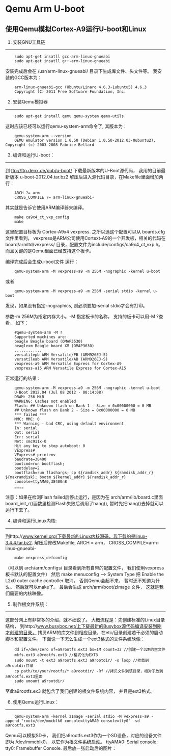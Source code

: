 Qemu Arm U-boot
================================================================================

使用Qemu模拟Cortex-A9运行U-boot和Linux
--------------------------------------------------------------------------------


1. 安装GNU工具链
--------------------------------------------------------------------------------

```
    sudo apt-get insatll gcc-arm-linux-gnueabi
    sudo apt-get insatll g++-arm-linux-gnueabi
````

安装完成后会在 /usr/arm-linux-gnueabi/ 目录下生成库文件、头文件等。 我安装的GCC版本为：

```
    arm-linux-gnueabi-gcc (Ubuntu/Linaro 4.6.3-1ubuntu5) 4.6.3
    Copyright (C) 2011 Free Software Foundation, Inc.
```

2. 安装Qemu模拟器
--------------------------------------------------------------------------------

```
    sudo apt-get install qemu qemu-system qemu-utils
```

这时应该已经可以运行qemu-system-arm命令了, 其版本为：

```
    qemu-system-arm --version
    QEMU emulator version 1.0.50 (Debian 1.0.50-2012.03-0ubuntu2), Copyright (c) 2003-2008 Fabrice Bellard
```

3. 编译和运行U-boot：
--------------------------------------------------------------------------------

到 ftp://ftp.denx.de/pub/u-boot/ 下载最新版本的U-Boot源代码， 我用的目前最新版本 u-boot-2012.04.tar.bz2
解压后进入源代码目录，在Makefile里面增加两行：

```
    ARCH ?= arm
    CROSS_COMPILE ?= arm-linux-gnueabi-
```

其实就是告诉它使用ARM编译器来编译。

```
    make ca9x4_ct_vxp_config
    make
```

这里配置目标板为 Cortex-A9x4 vexpress. 之所以选这个配置可以从 boards.cfg文件里看到， vexpress是ARM公司使用Cortext-A9的一个开发板，相关的代码在 board/armltd/vexpress/ 目录，配置文件为include/configs/ca9x4_ct_vxp.h。  而且关键的是Qemu里面已经支持这个板卡。

编译完成后会生成u-boot文件
运行：

```
    qemu-system-arm -M vexpress-a9 -m 256M -nographic -kernel u-boot
```

或者

```
    qemu-system-arm -M vexpress-a9 -m 256M -serial stdio -kernel u-boot
```

发现，如果没有指定-nographics, 则必须要加-serial stdio才会有打印。

参数-m 256M为指定内存大小。-M 指定板卡的名称， 支持的板卡可以用-M ?查看， 如下：

```
    #qemu-system-arm -M ?
    Supported machines are:
    beagle Beagle board (OMAP3530)
    beaglexm Beagle board XM (OMAP3630)
    ............
    versatilepb ARM Versatile/PB (ARM926EJ-S)
    versatileab ARM Versatile/AB (ARM926EJ-S)
    vexpress-a9 ARM Versatile Express for Cortex-A9
    vexpress-a15 ARM Versatile Express for Cortex-A15
```

正常运行的结果：

```
    qemu-system-arm -M vexpress-a9 -m 256M -nographic -kernel u-boot
    U-Boot 2012.04 (Jul 08 2012 - 00:14:08)
    DRAM: 256 MiB
    WARNING: Caches not enabled
    Flash: ## Unknown flash on Bank 1 - Size = 0x00000000 = 0 MB
    ## Unknown flash on Bank 2 - Size = 0x00000000 = 0 MB
    *** failed ***
    MMC: MMC: 0
    *** Warning - bad CRC, using default environment
    In: serial
    Out: serial
    Err: serial
    Net: smc911x-0
    Hit any key to stop autoboot: 0
    VExpress#
    VExpress# printenv
    baudrate=38400
    bootcmd=run bootflash;
    bootdelay=2
    bootflash=run flashargs; cp ${ramdisk_addr} ${ramdisk_addr_r} ${maxramdisk}; bootm ${kernel_addr} ${ramdisk_addr_r}
    console=ttyAMA0,38400n8
    。。。。。
```

注意：如果在检测Flash failed后停止运行，是因为在 arch/arm/lib/board.c里面 board_init_r()函数里检测Flash失败后调用了hang(), 暂时先把hang()去掉就可以运行下去了。


4.  编译和运行Linux内核:
--------------------------------------------------------------------------------

到http://www.kernel.org/下载最新的Linux内核源码，我下载的是linux-3.4.4.tar.bz2. 解压后修改Makefile, ARCH = arm， CROSS_COMPILE=arm-linux-gnueabi-

```
    make vexpress_defconfig
```

（可以到 arch/arm/configs/ 目录看到所有自带的配置文件， 我们使用vexpress板卡默认的配置文件）
然后 make menuconfig --> System Type  把 Enable the L2x0 outer cache controller 取消， 否则Qemu会起不来， 暂时还不知道为什么。
然后就可以make了。 最后会生成 arch/arm/boot/zImage 文件， 这就是我们需要的内核映像。


5. 制作根文件系统：
--------------------------------------------------------------------------------

这部分网上有非常多的介绍，就不细说了。 大概流程是：先创建标准的Linux目录结构， 到http://www.busybox.net/上下载最新的Busybox源代码编译安装到刚才创建的目录，
拷贝ARM的库文件到相应目录，在etc/目录创建若干必须的启动脚本和配置文件。 下面说一下怎么生成一个ext3格式的文件系统映像：

```
    dd if=/dev/zero of=a9rootfs.ext3 bs=1M count=32 //创建一个32M的空文件
    mkfs.ext3 a9rootfs.ext3 //格式化为EXT3
    sudo mount -t ext3 a9rootfs.ext3 a9rootdir/ -o loop //挂载到a9rootdir目录
    cp path/to/your/rootfs/* a9rootdir/ -Rf //拷贝文件到该目录，相对于放到a9rootfs.ext3里面
    sudo umount a9rootdir/
```

至此a9rootfs.ex3 就包含了我们创建的根文件系统内容， 并且是ext3格式。


6. 使用Qemu运行Linux：
--------------------------------------------------------------------------------

```
    qemu-system-arm -kernel zImage -serial stdio -M vexpress-a9 -append "root=/dev/mmcblk0 console=ttyAMA0 console=tty0" -sd a9rootfs.ext3
```

Qemu可以模拟SD卡， 我们把a9rootfs.ext3作为一个SD设备，对应的设备文件即为 /dev/mmcblk0， 以它作为根文件系统启动。 ttyAMA0:  Serial console;  tty0: Framebuffer Console. 最后放一张启动后的图片：
